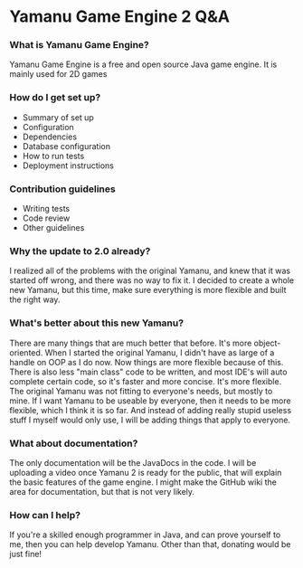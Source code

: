 # Yamanu Game Engine 2 Q&A #

### What is Yamanu Game Engine? ###

Yamanu Game Engine is a free and open source Java game engine. It is mainly used for 2D games

### How do I get set up? ###

* Summary of set up
* Configuration
* Dependencies
* Database configuration
* How to run tests
* Deployment instructions

### Contribution guidelines ###

* Writing tests
* Code review
* Other guidelines

### Why the update to 2.0 already? ###

I realized all of the problems with the original Yamanu, and knew that it was started off wrong, and there was no way to fix it. I decided to create a whole new Yamanu, but this time, make sure everything is more flexible and built the right way.

### What's better about this new Yamanu? ###

There are many things that are much better that before. It's more object-oriented. When I started the original Yamanu, I didn't have as large of a handle on OOP as I do now. Now things are more flexible because of this. There is also less "main class" code to be written, and most IDE's will auto complete certain code, so it's faster and more concise. It's more flexible. The original Yamanu was not fitting to everyone's needs, but mostly to mine. If I want Yamanu to be useable by everyone, then it needs to be more flexible, which I think it is so far. And instead of adding really stupid useless stuff I myself would only use, I will be adding things that apply to everyone.

### What about documentation? ###

The only documentation will be the JavaDocs in the code. I will be uploading a video once Yamanu 2 is ready for the public, that will explain the basic features of the game engine. I might make the GitHub wiki the area for documentation, but that is not very likely.

### How can I help? ###

If you're a skilled enough programmer in Java, and can prove yourself to me, then you can help develop Yamanu. Other than that, donating would be just fine!